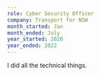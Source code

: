 ```yaml
---
role: Cyber Security Officer
company: Transport for NSW
month_started: Jan  
month_ended: July
year_started: 2020
year_ended: 2022
---
```


I did all the technical things.
